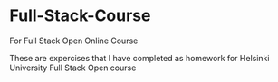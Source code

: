# Full-Stack-Course
For Full Stack Open Online Course

These are expercises that I have completed as homework for Helsinki University Full Stack Open course
